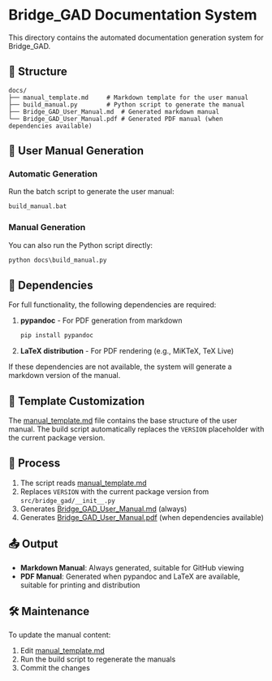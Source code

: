 # Bridge_GAD Documentation System

This directory contains the automated documentation generation system for Bridge_GAD.

## 📁 Structure

```
docs/
├── manual_template.md     # Markdown template for the user manual
├── build_manual.py        # Python script to generate the manual
├── Bridge_GAD_User_Manual.md  # Generated markdown manual
└── Bridge_GAD_User_Manual.pdf # Generated PDF manual (when dependencies available)
```

## 📖 User Manual Generation

### Automatic Generation

Run the batch script to generate the user manual:

```cmd
build_manual.bat
```

### Manual Generation

You can also run the Python script directly:

```cmd
python docs\build_manual.py
```

## 🧩 Dependencies

For full functionality, the following dependencies are required:

1. **pypandoc** - For PDF generation from markdown
   ```bash
   pip install pypandoc
   ```

2. **LaTeX distribution** - For PDF rendering (e.g., MiKTeX, TeX Live)

If these dependencies are not available, the system will generate a markdown version of the manual.

## 📝 Template Customization

The [manual_template.md](file:///c:/Users/Rajkumar/Bridge_GAD_Yogendra_Borse-main/docs/manual_template.md) file contains the base structure of the user manual. 
The build script automatically replaces the `VERSION` placeholder with the current package version.

## 🔄 Process

1. The script reads [manual_template.md](file:///c:/Users/Rajkumar/Bridge_GAD_Yogendra_Borse-main/docs/manual_template.md)
2. Replaces `VERSION` with the current package version from `src/bridge_gad/__init__.py`
3. Generates [Bridge_GAD_User_Manual.md](file:///c:/Users/Rajkumar/Bridge_GAD_Yogendra_Borse-main/docs/Bridge_GAD_User_Manual.md) (always)
4. Generates [Bridge_GAD_User_Manual.pdf](file:///c:/Users/Rajkumar/Bridge_GAD_Yogendra_Borse-main/docs/Bridge_GAD_User_Manual.pdf) (when dependencies available)

## 📤 Output

- **Markdown Manual**: Always generated, suitable for GitHub viewing
- **PDF Manual**: Generated when pypandoc and LaTeX are available, suitable for printing and distribution

## 🛠️ Maintenance

To update the manual content:
1. Edit [manual_template.md](file:///c:/Users/Rajkumar/Bridge_GAD_Yogendra_Borse-main/docs/manual_template.md)
2. Run the build script to regenerate the manuals
3. Commit the changes